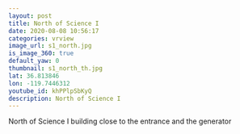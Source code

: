 ```yaml
---
layout: post
title: North of Science I
date: 2020-08-08 10:56:17
categories: vrview
image_url: s1_north.jpg
is_image_360: true
default_yaw: 0
thumbnail: s1_north_th.jpg
lat: 36.813846
lon: -119.7446312
youtube_id: khPPlpSbKyQ
description: North of Science I
---
```

North of Science I building close to the entrance and the generator
